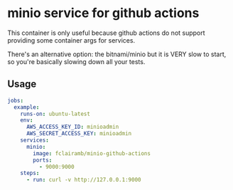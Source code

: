 # minio service for github actions

This container is only useful because github actions do not support providing some container args for services.

There's an alternative option: the bitnami/minio but it is VERY slow to start, so you're basically slowing down all your tests.



## Usage

```yaml
jobs:
  example:
    runs-on: ubuntu-latest
    env:
      AWS_ACCESS_KEY_ID: minioadmin
      AWS_SECRET_ACCESS_KEY: minioadmin
    services:
      minio:
        image: fclairamb/minio-github-actions
        ports:
          - 9000:9000
    steps:
      - run: curl -v http://127.0.0.1:9000
```



